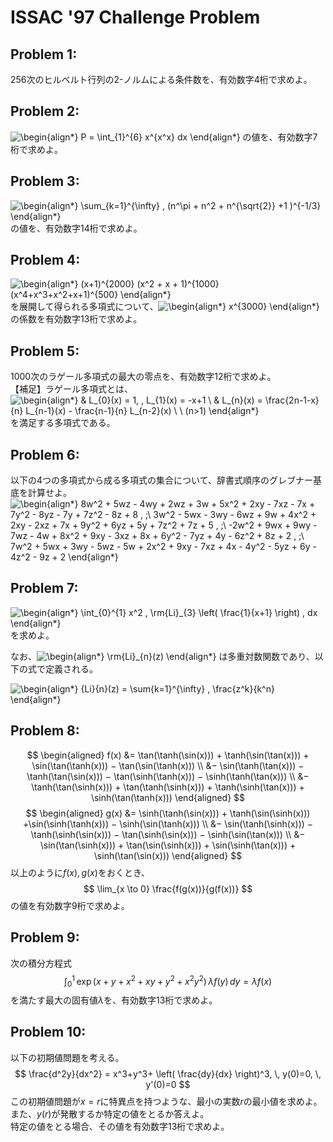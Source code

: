# ISSAC '97 Challenge Problem

## Problem 1:
256次のヒルベルト行列の2-ノルムによる条件数を、有効数字4桁で求めよ。  

## Problem 2:
![\begin{align*}
P = \int_{1}^{6} x^{x^x} dx
\end{align*}](https://render.githubusercontent.com/render/math?math=%5Clarge+%5Cdisplaystyle+%5Cbegin%7Balign%2A%7D%0AP+%3D+%5Cint_%7B1%7D%5E%7B6%7D+x%5E%7Bx%5Ex%7D+dx%0A%5Cend%7Balign%2A%7D)
の値を、有効数字7桁で求めよ。

## Problem 3:
![\begin{align*}
\sum_{k=1}^{\infty} \, (n^\pi + n^2 + n^{\sqrt{2}} +1 )^{-1/3}
\end{align*}](https://render.githubusercontent.com/render/math?math=%5Clarge+%5Cdisplaystyle+%5Cbegin%7Balign%2A%7D%0A%5Csum_%7Bk%3D1%7D%5E%7B%5Cinfty%7D+%5C%2C+%28n%5E%5Cpi+%2B+n%5E2+%2B+n%5E%7B%5Csqrt%7B2%7D%7D+%2B1+%29%5E%7B-1%2F3%7D%0A%5Cend%7Balign%2A%7D)
の値を、有効数字14桁で求めよ。

## Problem 4:
![\begin{align*}
(x+1)^{2000} (x^2 + x + 1)^{1000} (x^4+x^3+x^2+x+1)^{500}
\end{align*}](https://render.githubusercontent.com/render/math?math=%5Clarge+%5Cdisplaystyle+%5Cbegin%7Balign%2A%7D%0A%28x%2B1%29%5E%7B2000%7D+%28x%5E2+%2B+x+%2B+1%29%5E%7B1000%7D+%28x%5E4%2Bx%5E3%2Bx%5E2%2Bx%2B1%29%5E%7B500%7D%0A%5Cend%7Balign%2A%7D)
を展開して得られる多項式について、![\begin{align*}
x^{3000}
\end{align*}](https://render.githubusercontent.com/render/math?math=%5Clarge+%5Ctextstyle+%5Cbegin%7Balign%2A%7D%0Ax%5E%7B3000%7D%0A%5Cend%7Balign%2A%7D)
の係数を有効数字13桁で求めよ。

## Problem 5:  
1000次のラゲール多項式の最大の零点を、有効数字12桁で求めよ。  
【補足】ラゲール多項式とは、
![\begin{align*}
& L_{0}(x) = 1, \, L_{1}(x) = -x+1 \\
& L_{n}(x) = \frac{2n-1-x}{n} L_{n-1}(x) - \frac{n-1}{n} L_{n-2}(x) \ \ (n>1)
\end{align*}](https://render.githubusercontent.com/render/math?math=%5Clarge+%5Cdisplaystyle+%5Cbegin%7Balign%2A%7D%0A%26+L_%7B0%7D%28x%29+%3D+1%2C+%5C%2C+L_%7B1%7D%28x%29+%3D+-x%2B1+%5C%5C%0A%26+L_%7Bn%7D%28x%29+%3D+%5Cfrac%7B2n-1-x%7D%7Bn%7D+L_%7Bn-1%7D%28x%29+-+%5Cfrac%7Bn-1%7D%7Bn%7D+L_%7Bn-2%7D%28x%29+%5C+%5C+%28n%3E1%29%0A%5Cend%7Balign%2A%7D)
を満足する多項式である。

## Problem 6:
以下の4つの多項式から成る多項式の集合について、辞書式順序のグレブナー基底を計算せよ。
![\begin{align*}
8w^2 + 5wz - 4wy + 2wz + 3w + 5x^2 + 2xy - 7xz - 7x + 7y^2 - 8yz - 7y + 7z^2 - 8z + 8 \, ;\\
3w^2 - 5wx - 3wy - 6wz + 9w + 4x^2 + 2xy - 2xz + 7x + 9y^2 + 6yz + 5y + 7z^2 + 7z + 5 \, ;\\
-2w^2 + 9wx + 9wy - 7wz - 4w + 8x^2 + 9xy - 3xz + 8x + 6y^2 - 7yz + 4y - 6z^2 + 8z + 2 \, ;\\
7w^2 + 5wx + 3wy - 5wz - 5w + 2x^2 + 9xy - 7xz + 4x - 4y^2 - 5yz + 6y - 4z^2 - 9z + 2
\end{align*}
](https://render.githubusercontent.com/render/math?math=%5Clarge+%5Cdisplaystyle+%5Cbegin%7Balign%2A%7D%0A8w%5E2+%2B+5wz+-+4wy+%2B+2wz+%2B+3w+%2B+5x%5E2+%2B+2xy+-+7xz+-+7x+%2B+7y%5E2+-+8yz+-+7y+%2B+7z%5E2+-+8z+%2B+8+%5C%2C+%3B%5C%5C%0A3w%5E2+-+5wx+-+3wy+-+6wz+%2B+9w+%2B+4x%5E2+%2B+2xy+-+2xz+%2B+7x+%2B+9y%5E2+%2B+6yz+%2B+5y+%2B+7z%5E2+%2B+7z+%2B+5+%5C%2C+%3B%5C%5C%0A-2w%5E2+%2B+9wx+%2B+9wy+-+7wz+-+4w+%2B+8x%5E2+%2B+9xy+-+3xz+%2B+8x+%2B+6y%5E2+-+7yz+%2B+4y+-+6z%5E2+%2B+8z+%2B+2+%5C%2C+%3B%5C%5C%0A7w%5E2+%2B+5wx+%2B+3wy+-+5wz+-+5w+%2B+2x%5E2+%2B+9xy+-+7xz+%2B+4x+-+4y%5E2+-+5yz+%2B+6y+-+4z%5E2+-+9z+%2B+2%0A%5Cend%7Balign%2A%7D%0A)

## Problem 7:
![\begin{align*}
\int_{0}^{1} x^2 \, \rm{Li}_{3} \left( \frac{1}{x+1} \right) \, dx
\end{align*}](https://render.githubusercontent.com/render/math?math=%5Clarge+%5Cdisplaystyle+%5Cbegin%7Balign%2A%7D%0A%5Cint_%7B0%7D%5E%7B1%7D+x%5E2+%5C%2C+%5Crm%7BLi%7D_%7B3%7D+%5Cleft%28+%5Cfrac%7B1%7D%7Bx%2B1%7D+%5Cright%29+%5C%2C+dx%0A%5Cend%7Balign%2A%7D)
を求めよ。

なお、![\begin{align*}
\rm{Li}_{n}(z)
\end{align*}](https://render.githubusercontent.com/render/math?math=%5Clarge+%5Ctextstyle+%5Cbegin%7Balign%2A%7D%0A%5Crm%7BLi%7D_%7Bn%7D%28z%29%0A%5Cend%7Balign%2A%7D) は多重対数関数であり、以下の式で定義される。

![\begin{align*}
{Li}_{n}(z) = \sum_{k=1}^{\infty} \, \frac{z^k}{k^n}
\end{align*}](https://render.githubusercontent.com/render/math?math=%5Clarge+%5Cdisplaystyle+%5Cbegin%7Balign%2A%7D%0A%7BLi%7D_%7Bn%7D%28z%29+%3D+%5Csum_%7Bk%3D1%7D%5E%7B%5Cinfty%7D+%5C%2C+%5Cfrac%7Bz%5Ek%7D%7Bk%5En%7D%0A%5Cend%7Balign%2A%7D)

## Problem 8:
$$
\begin{aligned}
f(x) &=  \tan(\tanh(\sin(x))) + \tanh(\sin(\tan(x))) + \sin(\tan(\tanh(x))) − \tan(\sin(\tanh(x))) \\
&− \sin(\tanh(\tan(x))) − \tanh(\tan(\sin(x))) − \tan(\sinh(\tanh(x))) − \sinh(\tanh(\tan(x))) \\
&− \tanh(\tan(\sinh(x))) + \tan(\tanh(\sinh(x))) + \tanh(\sinh(\tan(x))) + \sinh(\tan(\tanh(x)))
\end{aligned}
$$
$$
\begin{aligned}
g(x) &= \sinh(\tanh(\sin(x))) + \tanh(\sin(\sinh(x))) +\sin(\sinh(\tanh(x))) − \sinh(\sin(\tanh(x))) \\
&− \sin(\tanh(\sinh(x))) − \tanh(\sinh(\sin(x))) − \tan(\sinh(\sin(x))) − \sinh(\sin(\tan(x))) \\
&− \sin(\tan(\sinh(x))) + \tan(\sin(\sinh(x))) + \sin(\sinh(\tan(x))) + \sinh(\tan(\sin(x)))
\end{aligned}
$$
以上のように$f(x), \, g(x)$をおくとき、
$$
\lim_{x \to 0} \frac{f(g(x))}{g(f(x))}
$$
の値を有効数字9桁で求めよ。

## Problem 9:
次の積分方程式
$$
\int_{0}^{1} \, \exp(x+y+x^2+xy+y^2+x^2 y^2) \, \lambda f(y) \, dy = \lambda f(x)
$$
を満たす最大の固有値$\lambda$を、有効数字13桁で求めよ。

## Problem 10:
以下の初期値問題を考える。
$$
\frac{d^2y}{dx^2} = x^3+y^3+ \left( \frac{dy}{dx} \right)^3, \, y(0)=0, \, y'(0)=0
$$
この初期値問題が$x=r$に特異点を持つような、最小の実数$r$の最小値を求めよ。  
また、$y(r)$が発散するか特定の値をとるか答えよ。  
特定の値をとる場合、その値を有効数字13桁で求めよ。
